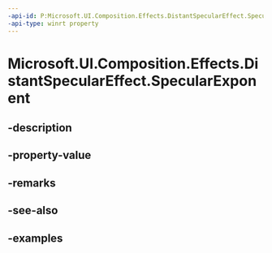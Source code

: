 ```yaml
---
-api-id: P:Microsoft.UI.Composition.Effects.DistantSpecularEffect.SpecularExponent
-api-type: winrt property
---
```


<!-- Property syntax.
public float SpecularExponent { get;  set; }
-->

# Microsoft.UI.Composition.Effects.DistantSpecularEffect.SpecularExponent

## -description

## -property-value

## -remarks

## -see-also

## -examples

